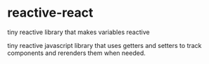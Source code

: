 # reactive-react
tiny reactive library that makes variables reactive

tiny reactive javascript library that uses getters and setters to track components and rerenders them when needed.
